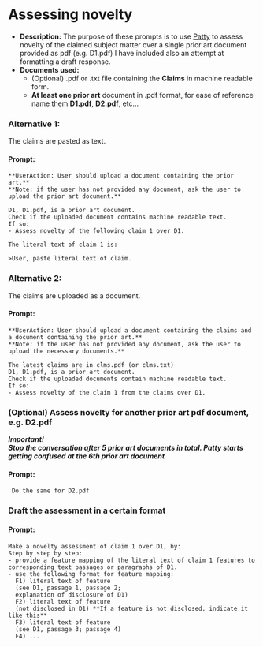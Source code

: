 # Assessing novelty
- **Description:**
  The purpose of these prompts is to use [Patty](https://chatgpt.com/g/g-67eba45560b08191a2dc76c46d82b4d3-patty) to assess novelty of the claimed subject matter over a single prior art document provided as pdf (e.g. D1.pdf)
  I have included also an attempt at formatting a draft response.
- **Documents used:**    
  - (Optional) .pdf or .txt file containing the **Claims** in machine readable form.
  - **At least one prior art** document in .pdf format, for ease of reference name them **D1.pdf**, **D2.pdf**, etc...
 
### Alternative 1:
The claims are pasted as text.  

#### Prompt:  
    **UserAction: User should upload a document containing the prior art.**  
    **Note: if the user has not provided any document, ask the user to upload the prior art document.**    
  
    D1, D1.pdf, is a prior art document.
    Check if the uploaded document contains machine readable text.
    If so:
    - Assess novelty of the following claim 1 over D1.
      
    The literal text of claim 1 is:
      
    >User, paste literal text of claim.

### Alternative 2:
The claims are uploaded as a document.  

#### Prompt:  
    **UserAction: User should upload a document containing the claims and a document containing the prior art.**  
    **Note: if the user has not provided any document, ask the user to upload the necessary documents.**    
   
    The latest claims are in clms.pdf (or clms.txt)  
    D1, D1.pdf, is a prior art document.   
    Check if the uploaded documents contain machine readable text.  
    If so:  
    - Assess novelty of the claim 1 from the claims over D1.  

### (Optional) Assess novelty for another prior art pdf document, e.g. D2.pdf
***Important!  
Stop the conversation after 5 prior art documents in total. Patty starts getting confused at the 6th prior art document***  
#### Prompt:
     Do the same for D2.pdf

### Draft the assessment in a certain format  

#### Prompt:
    Make a novelty assessment of claim 1 over D1, by:
    Step by step by step:
    - provide a feature mapping of the literal text of claim 1 features to corresponding text passages or paragraphs of D1.
    - use the following format for feature mapping:
      F1) literal text of feature
      (see D1, passage 1, passage 2;
      explanation of disclosure of D1)
      F2) literal text of feature
      (not disclosed in D1) **If a feature is not disclosed, indicate it like this**
      F3) literal text of feature
      (see D1, passage 3; passage 4)
      F4) ...


  
    



